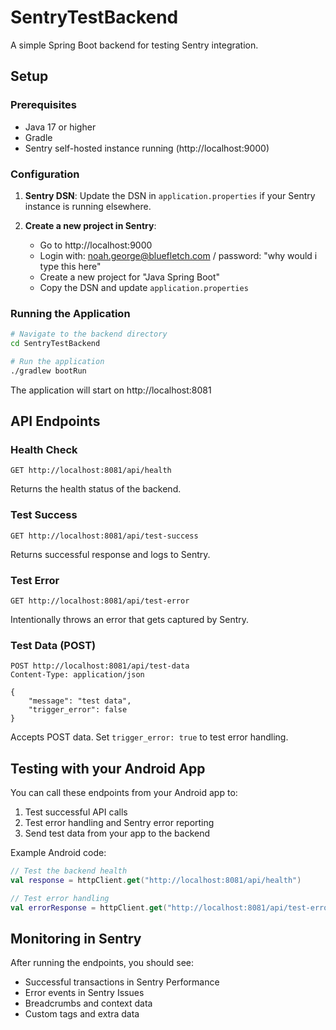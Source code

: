 # SentryTestBackend

A simple Spring Boot backend for testing Sentry integration.

## Setup

### Prerequisites
- Java 17 or higher
- Gradle
- Sentry self-hosted instance running (http://localhost:9000)

### Configuration

1. **Sentry DSN**: Update the DSN in `application.properties` if your Sentry instance is running elsewhere.

2. **Create a new project in Sentry**:
   - Go to http://localhost:9000
   - Login with: noah.george@bluefletch.com / password: "why would i type this here"
   - Create a new project for "Java Spring Boot"
   - Copy the DSN and update `application.properties`

### Running the Application

```bash
# Navigate to the backend directory
cd SentryTestBackend

# Run the application
./gradlew bootRun
```

The application will start on http://localhost:8081

## API Endpoints

### Health Check
```
GET http://localhost:8081/api/health
```
Returns the health status of the backend.

### Test Success
```
GET http://localhost:8081/api/test-success
```
Returns successful response and logs to Sentry.

### Test Error
```
GET http://localhost:8081/api/test-error
```
Intentionally throws an error that gets captured by Sentry.

### Test Data (POST)
```
POST http://localhost:8081/api/test-data
Content-Type: application/json

{
    "message": "test data",
    "trigger_error": false
}
```
Accepts POST data. Set `trigger_error: true` to test error handling.

## Testing with your Android App

You can call these endpoints from your Android app to:
1. Test successful API calls
2. Test error handling and Sentry error reporting
3. Send test data from your app to the backend

Example Android code:
```kotlin
// Test the backend health
val response = httpClient.get("http://localhost:8081/api/health")

// Test error handling
val errorResponse = httpClient.get("http://localhost:8081/api/test-error")
```

## Monitoring in Sentry

After running the endpoints, you should see:
- Successful transactions in Sentry Performance
- Error events in Sentry Issues
- Breadcrumbs and context data
- Custom tags and extra data

